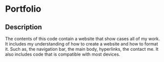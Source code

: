 # Portfolio

## Description
The contents of this code contain a website that show cases all of my work. It includes my understanding of how to create a website and how to format it. Such as, the navigation bar, the main body, hyperlinks, the contact me. It also includes code that is compatible with most devices.
